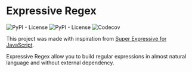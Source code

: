 # Expressive Regex

<img alt="PyPI - License" src="https://img.shields.io/github/license/fsadannn/expressive_regex"> <img alt="PyPI - License" src="https://travis-ci.org/fsadannn/expressive_regex.svg"> <img alt="Codecov" src="https://img.shields.io/codecov/c/github/fsadannn/expressive_regex.svg">

This project was made with inspiration from [Super Expressive for JavaScript](https://github.com/francisrstokes/super-expressive).

Expressive Regex allow you to build regular expressions in almost natural language and without external dependency.
